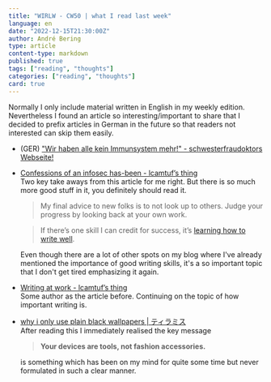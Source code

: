 ```yaml
---
title: "WIRLW - CW50 | what I read last week"
language: en
date: "2022-12-15T21:30:00Z"
author: André Bering
type: article
content-type: markdown
published: true
tags: ["reading", "thoughts"]
categories: ["reading", "thoughts"]
card: true
---
```


Normally I only include material written in English in my weekly edition. Nevertheless I found an article so interesting/important to share that I decided to prefix articles in German in the future so that readers not interested can skip them easily.

- (GER) ["Wir haben alle kein Immunsystem mehr!" - schwesterfraudoktors Webseite!](https://www.schwesterfraudoktor.de/2022/12/11/wir-haben-alle-kein-immunsystem-mehr/)
  

- [Confessions of an infosec has-been - lcamtuf’s thing](https://lcamtuf.substack.com/p/confessions-of-an-infosec-has-been)  
    Two key take aways from this article for me right. But there is so much more good stuff in it, you definitely should read it.
    
    > My final advice to new folks is to not look up to others. Judge your progress by looking back at your own work.

    > If there’s one skill I can credit for success, it’s [learning how to write well](https://lcamtuf.substack.com/p/writing-at-work).

    Even though there are a lot of other spots on my blog where I've already mentioned the importance of good writing skills, it's a so important topic that I don't get tired emphasizing it again.

- [Writing at work - lcamtuf’s thing](https://lcamtuf.substack.com/p/writing-at-work)  
    Some author as the article before. Continuing on the topic of how important writing is.

- [why i only use plain black wallpapers | ティラミス](https://tiramisu.bearblog.dev/your-desktop-is-not-a-destination/)  
    After reading this I immediately realised the key message
    
    > **Your devices are tools, not fashion accessories.**

    is something which has been on my mind for quite some time but never formulated in such a clear manner.